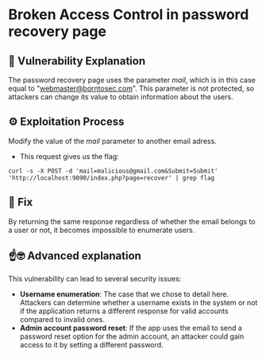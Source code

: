 # Broken Access Control in password recovery page

## 📖 Vulnerability Explanation
The password recovery page uses the parameter _mail_, which is in this case equal to "webmaster@borntosec.com". This parameter is not protected, so attackers can change its value to obtain information about the users.

## ⚙️ Exploitation Process
Modify the value of the _mail_ parameter to another email adress.
- This request gives us the flag:

```
curl -s -X POST -d 'mail=malicious@gmail.com&Submit=Submit' 'http://localhost:9090/index.php?page=recover' | grep flag
```

## 🔧 Fix
By returning the same response regardless of whether the email belongs to a user or not, it becomes impossible to enumerate users.

## ☝️🤓 Advanced explanation
This vulnerability can lead to several security issues:
- **Username enumeration**: The case that we chose to detail here. Attackers can determine whether a username exists in the system or not if the application returns a different response for valid accounts compared to invalid ones.
- **Admin account password reset**: If the app uses the email to send a password reset option for the admin account, an attacker could gain access to it by setting a different password.